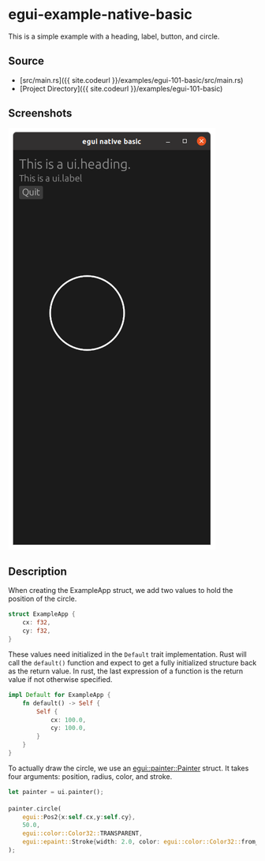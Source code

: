 
# egui-example-native-basic

This is a simple example with a heading, label, button, and circle.

## Source
- [src/main.rs]({{ site.codeurl }}/examples/egui-101-basic/src/main.rs)
- [Project Directory]({{ site.codeurl }}/examples/egui-101-basic)


## Screenshots

![Screenshot](screen1.png)

## Description

When creating the ExampleApp struct, we add two values to hold the position of the circle. 

```rust
struct ExampleApp {
    cx: f32,
    cy: f32,
}
```

These values need initialized in the `Default` trait implementation. Rust will call the `default()` function and expect to get a fully initialized structure back as the return value.  In rust, the last expression of a function is the return value if not otherwise specified.

```rust
impl Default for ExampleApp {
    fn default() -> Self {
        Self {
            cx: 100.0,
            cy: 100.0,
        }
    }
}
```

To actually draw the circle, we use an [egui::painter::Painter](https://docs.rs/egui/latest/egui/struct.Painter.html#method.circle) struct.  It takes four arguments: position, radius, color, and stroke.

```rust
let painter = ui.painter();

painter.circle(
    egui::Pos2{x:self.cx,y:self.cy}, 
    50.0, 
    egui::color::Color32::TRANSPARENT, 
    egui::epaint::Stroke{width: 2.0, color: egui::color::Color32::from_rgb(255, 255, 255)}
);
```



